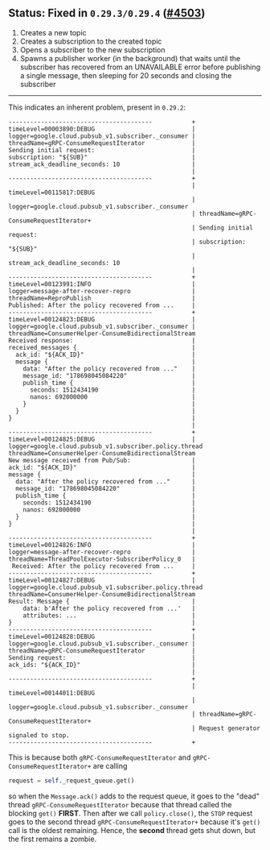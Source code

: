 ## Status: Fixed in `0.29.3/0.29.4` ([#4503][1])

1. Creates a new topic
1. Creates a subscription to the created topic
1. Opens a subscriber to the new subscription
1. Spawns a publisher worker (in the background) that waits until the
   subscriber has recovered from an UNAVAILABLE error before publishing
   a single message, then sleeping for 20 seconds and closing the
   subscriber

----

This indicates an inherent problem, present in `0.29.2`:

```
----------------------------------------           +
timeLevel=00003890:DEBUG                           |
logger=google.cloud.pubsub_v1.subscriber._consumer |
threadName=gRPC-ConsumeRequestIterator             |
Sending initial request:                           |
subscription: "${SUB}"                             |
stream_ack_deadline_seconds: 10                    |
                                                   |
----------------------------------------           +
                                                   | timeLevel=00115817:DEBUG
                                                   | logger=google.cloud.pubsub_v1.subscriber._consumer
                                                   | threadName=gRPC-ConsumeRequestIterator+
                                                   | Sending initial request:
                                                   | subscription: "${SUB}"
                                                   | stream_ack_deadline_seconds: 10
                                                   |
----------------------------------------           +
timeLevel=00123991:INFO                            |
logger=message-after-recover-repro                 |
threadName=ReproPublish                            |
Published: After the policy recovered from ...     |
----------------------------------------           +
timeLevel=00124823:DEBUG                           |
logger=google.cloud.pubsub_v1.subscriber._consumer |
threadName=ConsumerHelper-ConsumeBidirectionalStream
Received response:                                 |
received_messages {                                |
  ack_id: "${ACK_ID}"                              |
  message {                                        |
    data: "After the policy recovered from ..."    |
    message_id: "178698045084220"                  |
    publish_time {                                 |
      seconds: 1512434190                          |
      nanos: 692000000                             |
    }                                              |
  }                                                |
}                                                  |
                                                   |
----------------------------------------           +
timeLevel=00124825:DEBUG                           |
logger=google.cloud.pubsub_v1.subscriber.policy.thread
threadName=ConsumerHelper-ConsumeBidirectionalStream
New message received from Pub/Sub:                 |
ack_id: "${ACK_ID}"                                |
message {                                          |
  data: "After the policy recovered from ..."      |
  message_id: "178698045084220"                    |
  publish_time {                                   |
    seconds: 1512434190                            |
    nanos: 692000000                               |
  }                                                |
}                                                  |
                                                   |
----------------------------------------           +
timeLevel=00124826:INFO                            |
logger=message-after-recover-repro                 |
threadName=ThreadPoolExecutor-SubscriberPolicy_0   |
 Received: After the policy recovered from ...     |
----------------------------------------           +
timeLevel=00124827:DEBUG                           |
logger=google.cloud.pubsub_v1.subscriber.policy.thread
threadName=ConsumerHelper-ConsumeBidirectionalStream
Result: Message {                                  |
    data: b'After the policy recovered from ...'   |
    attributes: ...                                |
}                                                  |
----------------------------------------           +
timeLevel=00124828:DEBUG                           |
logger=google.cloud.pubsub_v1.subscriber._consumer |
threadName=gRPC-ConsumeRequestIterator             |
Sending request:                                   |
ack_ids: "${ACK_ID}"                               |
                                                   |
----------------------------------------           +
                                                   | timeLevel=00144011:DEBUG
                                                   | logger=google.cloud.pubsub_v1.subscriber._consumer
                                                   | threadName=gRPC-ConsumeRequestIterator+
                                                   | Request generator signaled to stop.
----------------------------------------           +
```

This is because both `gRPC-ConsumeRequestIterator` and
`gRPC-ConsumeRequestIterator+` are calling

```python
request = self._request_queue.get()
```

so when the `Message.ack()` adds to the request queue, it goes to
the "dead" thread `gRPC-ConsumeRequestIterator` because
that thread called the blocking `get()` **FIRST**. Then after we call
`policy.close()`, the `STOP` request goes to the second thread
`gRPC-ConsumeRequestIterator+` because it's `get()` call is
the oldest remaining. Hence, the **second** thread gets shut down, but
the first remains a zombie.

[1]: https://github.com/GoogleCloudPlatform/google-cloud-python/pull/4503
